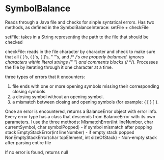 # SymbolBalance
Reads through a Java file and checks for sinple syntatical errors.
Has two methods, as defined in the SymbolBalanceInterace: setFile + checkFile

setFile: takes in a String representing the path to the file that should be checked

checkFile: reads in the file character by character and check to make sure that all { }’s, ( )'s, [ ]'s, " "’s, and /* */’s are properly balanced. ignores characters within literal strings (" ") and comments blocks (/* */). Processes the file by iterating through it one character at a time.

three types of errors that it encounters:
1) file ends with one or more opening symbols missing their corresponding closing symbols.
2) a closing symbol without an opening symbol.
3) a mismatch between closing and opening symbols (for example: { [ } ] ).

Once an error is encountered, returns a BalanceError object with error info. Every error type has a class that descends from BalanceError with its own parameters.
I use the three methods: 
MismatchError(int lineNumber, char currentSymbol, char symbolPopped) - if symbol mismatch after popping stack
EmptyStackError(int lineNumber) - if empty stack popped
NonEmptyStackError(char topElement, int sizeOfStack) - Non-empty stack after parsing entire file
 
If no error is found, returns null
